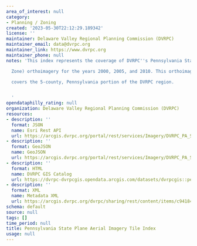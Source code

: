 ```yaml
---
area_of_interest: null
category:
- Planning / Zoning
created: '2023-05-30T22:12:29.189342'
license: ''
maintainer: Delaware Valley Regional Planning Commission (DVRPC)
maintainer_email: data@dvrpc.org
maintainer_link: https://www.dvrpc.org
maintainer_phone: null
notes: 'This index represents the coverage of DVRPC''s Pennsylvania State Plane (South

  Zone) orthoimagery for the years 2000, 2005, and 2010. This orthoimagery

  covers the 5-county, Pennsylvania portion of the DVRPC region.


  '
opendataphilly_rating: null
organization: Delaware Valley Regional Planning Commission (DVRPC)
resources:
- description: ''
  format: JSON
  name: Esri Rest API
  url: https://arcgis.dvrpc.org/portal/rest/services/Imagery/DVRPC_PA_SP_index/FeatureServer/0
- description: ''
  format: GeoJSON
  name: GeoJSON
  url: https://arcgis.dvrpc.org/portal/rest/services/Imagery/DVRPC_PA_SP_index/FeatureServer/0/query?where=1=1&outsr=4326&outfields=*&f=geojson
- description: ''
  format: HTML
  name: DVRPC GIS Catalog
  url: https://dvrpc-dvrpcgis.opendata.arcgis.com/datasets/dvrpcgis::pennsylvania-state-plane-aerial-imagery-tile-index
- description: ''
  format: XML
  name: Metadata XML
  url: https://arcgis.dvrpc.org/dvrpc/sharing/rest/content/items/c941844414114344bdbf53c2a2e6a61a/info/metadata/metadata.xml?format=default
schema: default
source: null
tags: []
time_period: null
title: Pennsylvania State Plane Aerial Imagery Tile Index
usage: null
---
```

